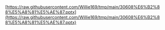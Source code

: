 [https://raw.githubusercontent.com/Willie169/tmp/main/30608%E6%B2%88%E5%A8%81%E5%AE%87.pptx](https://raw.githubusercontent.com/Willie169/tmp/main/30608%E6%B2%88%E5%A8%81%E5%AE%87.pptx)